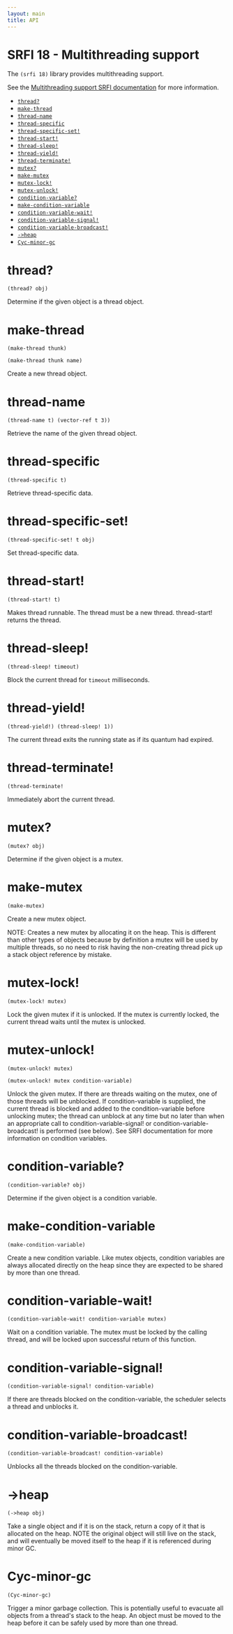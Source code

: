 ```yaml
---
layout: main
title: API
---
```


# SRFI 18 - Multithreading support

The `(srfi 18)` library provides multithreading support. 

See the [Multithreading support SRFI documentation](http://srfi.schemers.org/srfi-18/srfi-18.html) for more information.

- [`thread?`](#thread)
- [`make-thread`](#make-thread)
- [`thread-name`](#thread-name)
- [`thread-specific`](#thread-specific)
- [`thread-specific-set!`](#thread-specific-set)
- [`thread-start!`](#thread-start)
- [`thread-sleep!`](#thread-sleep)
- [`thread-yield!`](#thread-yield)
- [`thread-terminate!`](#thread-terminate)
- [`mutex?`](#mutex)
- [`make-mutex`](#make-mutex) 
- [`mutex-lock!`](#mutex-lock)
- [`mutex-unlock!`](#mutex-unlock)
- [`condition-variable?`](#condition-variable)
- [`make-condition-variable`](#make-condition-variable)
- [`condition-variable-wait!`](#condition-variable-wait)
- [`condition-variable-signal!`](#condition-variable-signal)
- [`condition-variable-broadcast!`](#condition-variable-broadcast)
- [`->heap`](#-heap)
- [`Cyc-minor-gc`](#cyc-minor-gc)

# thread?

    (thread? obj) 

Determine if the given object is a thread object.

# make-thread

    (make-thread thunk)

    (make-thread thunk name)

Create a new thread object.

# thread-name

    (thread-name t) (vector-ref t 3))

Retrieve the name of the given thread object.

# thread-specific

    (thread-specific t)

Retrieve thread-specific data.

# thread-specific-set!

    (thread-specific-set! t obj)

Set thread-specific data.

# thread-start!

    (thread-start! t)

Makes thread runnable. The thread must be a new thread. thread-start! returns the thread.

# thread-sleep!

    (thread-sleep! timeout)

Block the current thread for `timeout` milliseconds.

# thread-yield!

    (thread-yield!) (thread-sleep! 1))

The current thread exits the running state as if its quantum had expired.

# thread-terminate!

    (thread-terminate!

Immediately abort the current thread.

# mutex?

    (mutex? obj)

Determine if the given object is a mutex.

# make-mutex 

    (make-mutex)

Create a new mutex object.

NOTE: Creates a new mutex by allocating it on the heap. This is different than other types of objects because by definition a mutex will be used by multiple threads, so no need to risk having the non-creating thread pick up a stack object reference by mistake.

# mutex-lock! 

    (mutex-lock! mutex)

Lock the given mutex if it is unlocked.  If the mutex is currently locked, the current thread waits until the mutex is unlocked.

# mutex-unlock!

    (mutex-unlock! mutex)

    (mutex-unlock! mutex condition-variable)

Unlock the given mutex. If there are threads waiting on the mutex, one of those threads will be unblocked. If condition-variable is supplied, the current thread is blocked and added to the condition-variable before unlocking mutex; the thread can unblock at any time but no later than when an appropriate call to condition-variable-signal! or condition-variable-broadcast! is performed (see below). See SRFI documentation for more information on condition variables.

# condition-variable?

    (condition-variable? obj)

Determine if the given object is a condition variable.

# make-condition-variable

    (make-condition-variable)

Create a new condition variable. Like mutex objects, condition variables are always allocated directly on the heap since they are expected to be shared by more than one thread.

# condition-variable-wait!

    (condition-variable-wait! condition-variable mutex)

Wait on a condition variable. The mutex must be locked by the calling thread, and will be locked upon successful return of this function.

# condition-variable-signal!

    (condition-variable-signal! condition-variable)

If there are threads blocked on the condition-variable, the scheduler selects a thread and unblocks it.

# condition-variable-broadcast!

    (condition-variable-broadcast! condition-variable)

Unblocks all the threads blocked on the condition-variable.

# ->heap

    (->heap obj)

Take a single object and if it is on the stack, return a copy of it that is allocated on the heap. NOTE the original object will still live on the stack, and will eventually be moved itself to the heap if it is referenced during minor GC.

# Cyc-minor-gc

    (Cyc-minor-gc)

Trigger a minor garbage collection.  This is potentially useful to evacuate all objects from a thread's stack to the heap. An object must be moved to the heap before it can be safely used by more than one thread.


